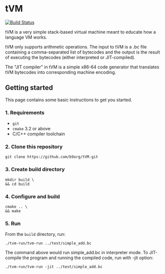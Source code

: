 # tVM

[![Build Status](https://travis-ci.org/b9org/tVM.svg?branch=master)](https://travis-ci.org/b9org/tVM)

tVM is a very simple stack-based virtual machine meant to educate how a
language VM works.

tVM only supports arithmetic operations. The input to tVM is a .bc file
containing a comma-separated list of bytecodes and the output is the
result of executing the bytecodes (either interpreted or JIT-compiled).

The "JIT compiler" in tVM is a simple x86-64 code generator that translates
tVM bytecodes into corresponding machine encoding.

## Getting started

This page contains some basic instructions to get you started.

### 1. Requirements

* `git`
* `cmake` 3.2 or above
* C/C++ compiler toolchain

### 2. Clone this repository

```
git clone https://github.com/b9org/tVM.git
```

### 3. Create build directory

```
mkdir build \
&& cd build
```

### 4. Configure and build

```
cmake .. \
&& make
```

### 5. Run

From the `build` directory, run:

```
./tvm-run/tvm-run ../test/simple_add.bc
```

The command above would run simple_add.bc in interpreter mode. To JIT-compile
the program and running the compiled code, run with -jit option:

```
./tvm-run/tvm-run -jit ../test/simple_add.bc
```
